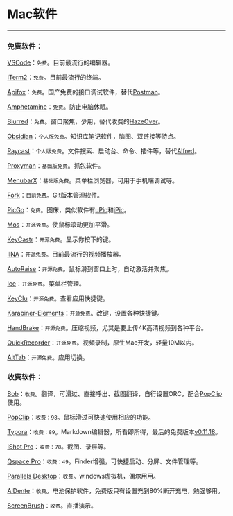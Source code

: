 # Mac软件

------

### 免费软件：

[VSCode](https://code.visualstudio.com/)：`免费`。目前最流行的编辑器。

[ITerm2](https://iterm2.com/)：`免费`。目前最流行的终端。

[Apifox](https://www.apifox.cn/)：`免费`。国产免费的接口调试软件，替代[Postman](https://www.postman.com/)。

[Amphetamine](https://apps.apple.com/cn/app/amphetamine/id937984704?mt=12)：`免费`。防止电脑休眠。

[Blurred](https://apps.apple.com/cn/app/blurred/id1497527363?mt=12)：`免费`。窗口聚焦，少用，替代收费的[HazeOver](https://apps.apple.com/cn/app/hazeover-%E5%B9%B2%E6%89%B0%E8%B0%83%E8%8A%82%E5%99%A8/id430798174?mt=12)。

[Obsidian](https://obsidian.md/)：`个人版免费`。知识库笔记软件，脑图、双链接等特点。

[Raycast](https://www.raycast.com/)：`个人版免费`。文件搜索、启动台、命令、插件等，替代[Alfred](https://www.alfredapp.com/)。

[Proxyman](https://proxyman.io/)：`基础版免费`。抓包软件。

[MenubarX](https://apps.apple.com/cn/app/menubarx/id1575588022?mt=12)：`基础版免费`。菜单栏浏览器，可用于手机端调试等。

[Fork](https://fork.dev/)：`目前免费`。Git版本管理软件。

[PicGo](https://molunerfinn.com/PicGo/)：`免费`。图床，类似软件有[uPic](https://github.com/gee1k/uPic)和[iPic](https://apps.apple.com/cn/app/ipic-markdown-%E5%9B%BE%E5%BA%8A%E5%B7%A5%E5%85%B7/id1101244278?mt=12)。

[Mos](https://github.com/Caldis/Mos/releases/)：`开源免费`。使鼠标滚动更加平滑。

[KeyCastr](https://github.com/keycastr/keycastr)：`开源免费`。显示你按下的键。

[IINA](https://github.com/iina/iina)：`开源免费`。目前最流行的视频播放器。

[AutoRaise](https://github.com/sbmpost/AutoRaise)：`开源免费`。鼠标滑到窗口上时，自动激活并聚焦。

[Ice](https://github.com/jordanbaird/Ice)：`开源免费`。菜单栏管理。

[KeyClu](https://github.com/Anze/KeyCluCask)：`开源免费`。查看应用快捷键。

[Karabiner-Elements](https://github.com/pqrs-org/Karabiner-Elements)：`开源免费`。改键，设置各种快捷键。

[HandBrake](https://github.com/HandBrake/HandBrake)：`开源免费`。压缩视频，尤其是要上传4K高清视频到各种平台。

[QuickRecorder](https://github.com/lihaoyun6/QuickRecorder)：`开源免费`。视频录制，原生Mac开发，轻量10M以内。

[AltTab](https://github.com/lwouis/alt-tab-macos)：`开源免费`。应用切换。



### 收费软件：

[Bob](https://github.com/ripperhe/Bob)：`收费`。翻译，可滑过、直接呼出、截图翻译，自行设置ORC，配合[PopClip](https://pilotmoon.com/popclip/)使用。

[PopClip](https://pilotmoon.com/popclip/)：`收费：98`。鼠标滑过可快速使用相应的功能。

[Typora](https://www.typora.net/)：`收费：89`。Markdown编辑器，所看即所得，最后的免费版本[v0.11.18](https://download.typora.io/mac/Typora-0.11.18.dmg)。

[IShot Pro](https://apps.apple.com/cn/app/ishot-pro-%E4%B8%93%E4%B8%9A%E7%9A%84%E6%88%AA%E5%9B%BE%E8%B4%B4%E5%9B%BE%E5%BD%95%E5%B1%8F%E5%BD%95%E9%9F%B3ocr%E7%BF%BB%E8%AF%91%E5%8F%96%E8%89%B2%E5%B7%A5%E5%85%B7/id1611347086?mt=12)：`收费：78`。截图、录屏等。

[Qspace Pro](https://qspace.awehunt.com/zh-cn/index.html)：`收费：49`。Finder增强，可快捷启动、分屏、文件管理等。

[Parallels Desktop](https://www.parallels.cn/)：`收费`。windows虚拟机，偶尔用用。

[AlDente](https://apphousekitchen.com/)：`收费`。电池保护软件，免费版只有设置充到80%断开充电，勉强够用。

[ScreenBrush](https://apps.apple.com/cn/app/screenbrush/id1233965871?mt=12)：`收费`。直播演示。
